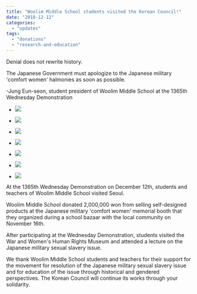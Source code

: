 ```yaml
---
title: "Woolim Middle School students visited the Korean Council!"
date: "2018-12-12"
categories: 
  - "updates"
tags: 
  - "donations"
  - "research-and-education"
---
```


Denial does not rewrite history.

The Japanese Government must apologize to the Japanese military 'comfort women' halmonies as soon as possible.

\-Jung Eun-seon, student president of Woolim Middle School at the 1365th Wednesday Demonstration

- ![](http://womenandwar.net/kr/wp-content/uploads/2018/12/IMGP2695-1024x680.jpg)
    
- ![](http://womenandwar.net/kr/wp-content/uploads/2018/12/IMGP2702-1024x680.jpg)
    
- ![](http://womenandwar.net/kr/wp-content/uploads/2018/12/IMG_3328-1-1024x768.jpg)
    
- ![](http://womenandwar.net/kr/wp-content/uploads/2018/12/IMG_2700-1024x768.jpg)
    
- ![](http://womenandwar.net/kr/wp-content/uploads/2018/12/IMG_2702-1024x768.jpg)
    
- ![](http://womenandwar.net/kr/wp-content/uploads/2018/12/IMGP2709-2-1024x680.jpg)
    
- ![](http://womenandwar.net/kr/wp-content/uploads/2018/12/IMG_3320-2-1024x768.jpg)
    

At the 1365th Wednesday Demonstration on December 12th, students and teachers of Woolim Middle School visited Seoul.

Woolim Middle School donated 2,000,000 won from selling self-designed products at the Japanese military 'comfort women' memorial booth that they organized during a school bazaar with the local community on November 16th. 

After participating at the Wednesday Demonstration, students visited the War and Women's Human Rights Museum and attended a lecture on the Japanese military sexual slavery issue.

We thank Woolim Middle School students and teachers for their support for the movement for resolution of the Japanese military sexual slavery issue and for education of the issue through historical and gendered perspectives. The Korean Council will continue its works through your solidarity.
